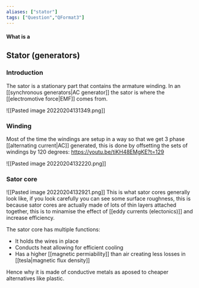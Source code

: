 ```yaml
---
aliases: ["stator"]
tags: ["Question","QFormat3"]
---
```


#### What is a
## Stator (generators)

### Introduction

The sator is a stationary part that contains the armature winding. In an [[synchronous generators|AC generator]] the sator is where the [[electromotive force|EMF]] comes from.

![[Pasted image 20220204131349.png]]

### Winding

Most of the time the windings are setup in a way so that we get 3 phase [[alternating current|AC]] generated, this is done by offsetting the sets of windings by 120 degrees:
https://youtu.be/tiKH48EMgKE?t=129

![[Pasted image 20220204132220.png]]

### Sator core
![[Pasted image 20220204132921.png]]
This is what sator cores generally look like, if you look carefully you can see some surface roughness, this is because sator cores are actually made of lots of thin layers attached together, this is to minamise the effect of [[eddy currents (electonics)]] and increase efficiency.

The sator core has multiple functions:
- It holds the wires in place
- Conducts heat allowing for efficient cooling
- Has a higher [[magnetic permiability]] than air creating less losses in [[tesla|magnetic flux density]]

Hence why it is made of conductive metals as aposed to cheaper alternatives like plastic.

